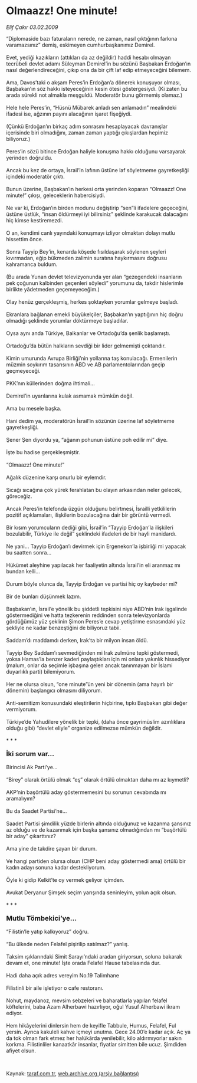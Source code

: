 # Olmaazz! One minute!

*Elif Çakır 03.02.2009*

<div class="taraf_structure_2col_1zq">
<div class="margen_n">



 <p>“Diplomaside bazı faturaların nerede, ne zaman, nasıl çıktığının farkına varamazsınız” demiş, eskimeyen cumhurbaşkanımız Demirel. <br/><br/>Evet, yediği kazıkların (attıkları da az değildir) haddi hesabı olmayan tecrübeli devlet adamı Süleyman Demirel’in bu sözünü Başbakan Erdoğan’ın nasıl değerlendireceğini, çıkıp ona da bir çift laf edip etmeyeceğini bilemem. <br/><br/>Ama, Davos’taki o akşam Peres’in Erdoğan’a dönerek konuşuyor olması, Başbakan’ın söz hakkı isteyeceğinin kesin ötesi göstergesiydi. (Ki zaten bu arada sürekli not almakla meşguldü. Moderatör bunu görmemiş olamaz.) <br/><br/>Hele hele Peres’in, “Hüsnü Mübarek anladı sen anlamadın” mealindeki ifadesi ise, ağzının payını alacağının işaret fişeğiydi. <br/><br/>(Çünkü Erdoğan’ın birkaç adım sonrasını hesaplayacak davranışlar içerisinde biri olmadığını, zaman zaman yaptığı çıkışlardan hepimiz biliyoruz.) <br/><br/>Peres’in sözü bitince Erdoğan haliyle konuşma hakkı olduğunu varsayarak yerinden doğruldu. <br/><br/>Ancak bu kez de ortaya, İsrail’in lafının üstüne laf söyletmeme gayretkeşliği içindeki moderatör çıktı. <br/><br/>Bunun üzerine, Başbakan’ın herkesi orta yerinden koparan “Olmaazz! One minute!” çıkışı, geleceklerin habercisiydi. <br/><br/>Ne var ki, Erdoğan’ın birden modunu değiştirip “sen”li ifadelere geçeceğini, üstüne üstlük, “insan öldürmeyi iyi bilirsiniz” şeklinde karakucak dalacağını hiç kimse kestiremezdi. <br/><br/>O an, kendimi canlı yayındaki konuşmayı izliyor olmaktan dolayı mutlu hissettim önce. <br/><br/>Sonra Tayyip Bey’in, kenarda köşede fısıldaşarak söylenen şeyleri kıvırmadan, eğip bükmeden zalimin suratına haykırmasını doğrusu kahramanca buldum. <br/><br/>(Bu arada Yunan devlet televizyonunda yer alan “gezegendeki insanların pek çoğunun kalbinden geçenleri söyledi” yorumunu da, takdir hislerimle birlikte yâdetmeden geçemeyeceğim.) <br/><br/>Olay henüz gerçekleşmiş, herkes şoktayken yorumlar gelmeye başladı. <br/><br/>Ekranlara bağlanan emekli büyükelçiler, Başbakan’ın yaptığının hiç doğru olmadığı şeklinde yorumlar döktürmeye başladılar. <br/><br/>Oysa aynı anda Türkiye, Balkanlar ve Ortadoğu’da şenlik başlamıştı. <br/><br/>Ortadoğu’da bütün halkların sevdiği bir lider gelmemişti çoktandır. <br/><br/>Kimin umurunda Avrupa Birliği’nin yollarına taş konulacağı. Ermenilerin müzmin soykırım tasarısının ABD ve AB parlamentolarından geçip geçmeyeceği. <br/><br/>PKK’nın küllerinden doğma ihtimali... <br/><br/>Demirel’in uyarılarına kulak asmamak mümkün değil. <br/><br/>Ama bu mesele başka. <br/><br/>Hani dedim ya, moderatörün İsrail’in sözünün üzerine laf söyletmeme gayretkeşliği. <br/><br/>Şener Şen diyordu ya, “ağanın pohunun üstüne poh edilir mi” diye. <br/><br/>İşte bu hadise gerçekleşmiştir. <br/><br/>“Olmaazz! One minute!” <br/><br/>Ağalık düzenine karşı onurlu bir eylemdir. <br/><br/>Sıcağı sıcağına çok yürek ferahlatan bu olayın arkasından neler gelecek, göreceğiz. <br/><br/>Ancak Peres’in telefonda üzgün olduğunu belirtmesi, İsrailli yetkililerin pozitif açıklamaları, ilişkilerin bozulacağına dair bir görüntü vermedi. <br/><br/>Bir kısım yorumcuların dediği gibi, İsrail’in “Tayyip Erdoğan’la ilişkileri bozulabilir, Türkiye ile değil” şeklindeki ifadeleri de bir hayli manidardı. <br/><br/>Ne yani... Tayyip Erdoğan’ı devirmek için Ergenekon’la işbirliği mi yapacak bu saatten sonra... <br/><br/>Hükümet aleyhine yapılacak her faaliyetin altında İsrail’in eli aranmaz mı bundan kelli... <br/><br/>Durum böyle olunca da, Tayyip Erdoğan ve partisi hiç oy kaybeder mi? <br/><br/>Bir de bunları düşünmek lazım. <br/><br/>Başbakan’ın, İsrail’e yönelik bu şiddetli tepkisini niye ABD’nin Irak işgalinde göstermediğini ve hatta tezkerenin reddinden sonra televizyonlarda gördüğümüz yüz şeklinin Şimon Peres’e cevap yetiştirme esnasındaki yüz şekliyle ne kadar benzeştiğini de biliyoruz tabii. <br/><br/>Saddam’dı maddamdı derken, Irak’ta bir milyon insan öldü. <br/><br/>Tayyip Bey Saddam’ı sevmediğinden mi Irak zulmüne tepki göstermedi, yoksa Hamas’la benzer kaderi paylaştıkları için mi onlara yakınlık hissediyor (malum, onlar da seçimle işbaşına gelen ancak tanınmayan bir İslami duyarlıklı parti) bilemiyorum. <br/><br/>Her ne olursa olsun, “one minute”ün yeni bir dönemin (ama hayırlı bir dönemin) başlangıcı olmasını diliyorum. <br/><br/>Anti-semitizm konusundaki eleştirilerin hiçbirine, tıpkı Başbakan gibi değer vermiyorum. <br/><br/>Türkiye’de Yahudilere yönelik bir tepki, (daha önce gayrimüslim azınlıklara olduğu gibi) “devlet eliyle” organize edilmezse mümkün değildir. <br/><br/>* * *<br/><br/><font size="4"><strong>İki sorum var... <br/></strong></font><br/>Birincisi Ak Parti’ye... <br/><br/>“Birey” olarak örtülü olmak “eş” olarak örtülü olmaktan daha mı az kıymetli? <br/><br/>AKP’nin başörtülü aday göstermemesini bu sorunun cevabında mı aramalıyım? <br/><br/>Bu da Saadet Partisi’ne... <br/><br/>Saadet Partisi şimdilik yüzde birlerin altında olduğunuz ve kazanma şansınız az olduğu ve de kazanmak için başka şansınız olmadığından mı “başörtülü bir aday” çıkarttınız? <br/><br/>Ama yine de takdire şayan bir durum. <br/><br/>Ve hangi partiden olursa olsun (CHP beni aday göstermedi ama) örtülü bir kadın adayı sonuna kadar destekliyorum. <br/><br/>Öyle ki gidip Kelkit’te oy vermek geliyor içimden. <br/><br/>Avukat Deryanur Şimşek seçim yarışında seninleyim, yolun açık olsun. <br/><br/>* * *<br/><br/><font size="4"><strong>Mutlu Tömbekici’ye... <br/></strong></font><br/>“Filistin’le yatıp kalkıyoruz” doğru. <br/><br/>“Bu ülkede neden Felafel pişirilip satılmaz?” yanlış. <br/><br/>Taksim ışıklarındaki Simit Sarayı’ndaki aradan giriyorsun, soluna bakarak devam et, one minute! İşte orada Felafel Hause tabelasında dur. <br/><br/>Hadi daha açık adres vereyim No.19 Talimhane <br/><br/>Filistinli bir aile işletiyor o cafe restoranı. <br/><br/>Nohut, maydanoz, mevsim sebzeleri ve baharatlarla yapılan felafel köftelerini, baba Azam Alherbawi hazırlıyor, oğul Yusuf Alherbawi ikram ediyor. <br/><br/>Hem hikâyelerini dinlersin hem de keyifle Tabbule, Humus, Felafel, Ful yersin. Ayrıca kakuleli kahve içmeyi unutma. Gece 24.00’e kadar açık. Aç ya da tok olman fark etmez her halükârda yenilebilir, kilo aldırmıyorlar sakın korkma. Filistinliler kanaatkâr insanlar, fiyatlar simitten bile ucuz. Şimdiden afiyet olsun.</p>

<br/>


<div id="taraf_not">
</div>

</div>


</div>

Kaynak: [taraf.com.tr](http://www.taraf.com.tr:80/makale/3848.htm), [web.archive.org (arşiv bağlantısı)](http://web.archive.org/web/20090430092007/http://www.taraf.com.tr:80/makale/3848.htm)
